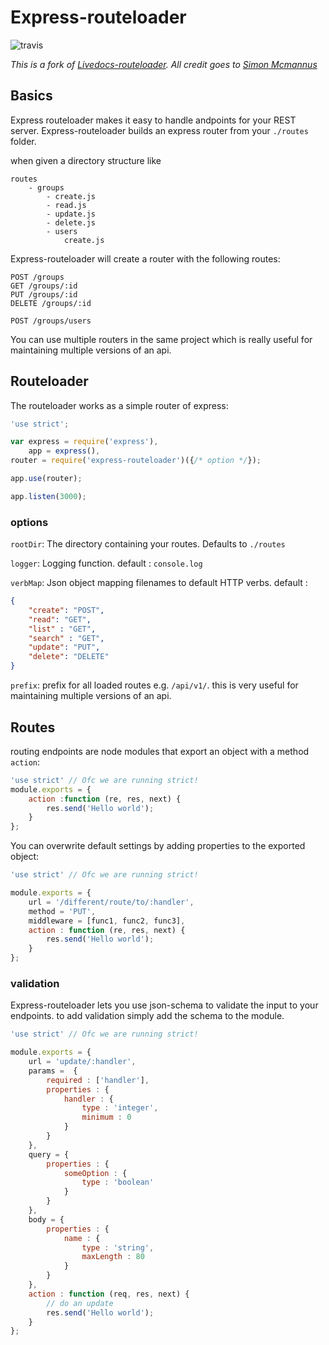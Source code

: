 # Express-routeloader
![travis](https://travis-ci.org/cullophid/express-routeloader.svg)

*This is a fork of [Livedocs-routeloader](https://github.com/simonmcmanus/livedocs-routeLoader). All credit goes to [Simon Mcmannus](https://github.com/simonmcmanus)*

## Basics
Express routeloader makes it easy to handle andpoints for your REST server.
Express-routeloader builds an express router from your `./routes` folder.

when given a directory structure like

    routes
        - groups
            - create.js
            - read.js
            - update.js
            - delete.js
            - users
                create.js


Express-routeloader will create a router with the following routes:

    POST /groups
    GET /groups/:id
    PUT /groups/:id
    DELETE /groups/:id

    POST /groups/users

You can use multiple routers in the same project
which is really useful for maintaining multiple versions of an api.

## Routeloader
The routeloader works as a simple router of express:

```js
'use strict';

var express = require('express'),
    app = express(),
router = require('express-routeloader')({/* option */});

app.use(router);

app.listen(3000);
```

### options

`rootDir`: The directory containing your routes. Defaults to `./routes`

`logger`: Logging function. default : `console.log`

`verbMap`: Json object mapping filenames to default HTTP verbs. default :

```json
{
    "create": "POST",
    "read": "GET",
    "list" : "GET",
    "search" : "GET",
    "update": "PUT",
    "delete": "DELETE"
}
```

`prefix`: prefix for all loaded routes e.g. `/api/v1/`.
this is very useful for maintaining multiple versions of an api.


## Routes
routing endpoints are node modules that export an object with a method `action`:

```js
'use strict' // Ofc we are running strict!
module.exports = {
    action :function (re, res, next) {
        res.send('Hello world');
    }
};

```

You can overwrite default settings by adding properties to the exported object:

```js
'use strict' // Ofc we are running strict!

module.exports = {
    url = '/different/route/to/:handler',
    method = 'PUT',
    middleware = [func1, func2, func3],
    action : function (re, res, next) {
        res.send('Hello world');
    }
};
```

### validation
Express-routeloader lets you use json-schema to validate the input to your endpoints.
to add validation simply add the schema to the module.

```js
'use strict' // Ofc we are running strict!

module.exports = {
    url = 'update/:handler',
    params =  {
        required : ['handler'],
        properties : {
            handler : {
                type : 'integer',
                minimum : 0
            }
        }
    },
    query = {
        properties : {
            someOption : {
                type : 'boolean'
            }
        }
    },
    body = {
        properties : {
            name : {
                type : 'string',
                maxLength : 80
            }
        }
    },
    action : function (req, res, next) {
        // do an update
        res.send('Hello world');
    }
};
```
